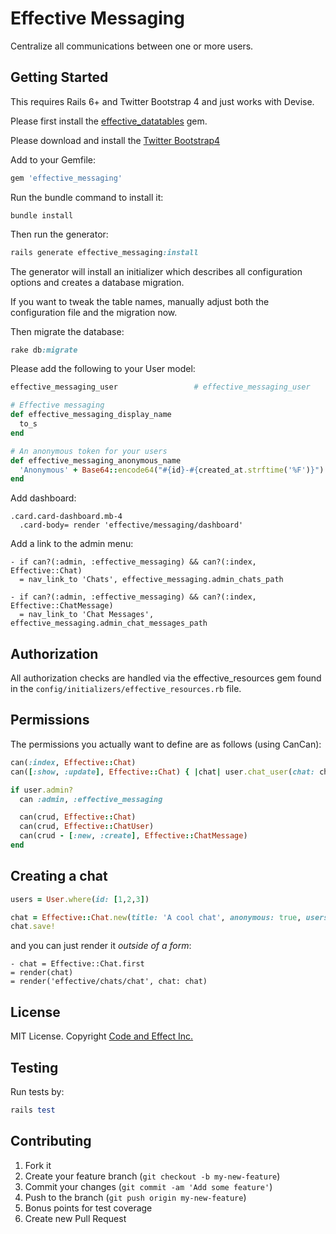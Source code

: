 # Effective Messaging

Centralize all communications between one or more users.

## Getting Started

This requires Rails 6+ and Twitter Bootstrap 4 and just works with Devise.

Please first install the [effective_datatables](https://github.com/code-and-effect/effective_datatables) gem.

Please download and install the [Twitter Bootstrap4](http://getbootstrap.com)

Add to your Gemfile:

```ruby
gem 'effective_messaging'
```

Run the bundle command to install it:

```console
bundle install
```

Then run the generator:

```ruby
rails generate effective_messaging:install
```

The generator will install an initializer which describes all configuration options and creates a database migration.

If you want to tweak the table names, manually adjust both the configuration file and the migration now.

Then migrate the database:

```ruby
rake db:migrate
```

Please add the following to your User model:

```ruby
effective_messaging_user                 # effective_messaging_user

# Effective messaging
def effective_messaging_display_name
  to_s
end

# An anonymous token for your users
def effective_messaging_anonymous_name
  'Anonymous' + Base64::encode64("#{id}-#{created_at.strftime('%F')}").chomp.first(8)
end
```

Add dashboard:

```haml
.card.card-dashboard.mb-4
  .card-body= render 'effective/messaging/dashboard'
```

Add a link to the admin menu:

```haml
- if can?(:admin, :effective_messaging) && can?(:index, Effective::Chat)
  = nav_link_to 'Chats', effective_messaging.admin_chats_path

- if can?(:admin, :effective_messaging) && can?(:index, Effective::ChatMessage)
  = nav_link_to 'Chat Messages', effective_messaging.admin_chat_messages_path
```

## Authorization

All authorization checks are handled via the effective_resources gem found in the `config/initializers/effective_resources.rb` file.

## Permissions

The permissions you actually want to define are as follows (using CanCan):

```ruby
can(:index, Effective::Chat)
can([:show, :update], Effective::Chat) { |chat| user.chat_user(chat: chat).present? }

if user.admin?
  can :admin, :effective_messaging

  can(crud, Effective::Chat)
  can(crud, Effective::ChatUser)
  can(crud - [:new, :create], Effective::ChatMessage)
end
```

## Creating a chat

```ruby
users = User.where(id: [1,2,3])

chat = Effective::Chat.new(title: 'A cool chat', anonymous: true, users: users)
chat.save!
```

and you can just render it *outside of a form*:

```haml
- chat = Effective::Chat.first
= render(chat)
= render('effective/chats/chat', chat: chat)
```

## License

MIT License.  Copyright [Code and Effect Inc.](http://www.codeandeffect.com/)

## Testing

Run tests by:

```ruby
rails test
```

## Contributing

1. Fork it
2. Create your feature branch (`git checkout -b my-new-feature`)
3. Commit your changes (`git commit -am 'Add some feature'`)
4. Push to the branch (`git push origin my-new-feature`)
5. Bonus points for test coverage
6. Create new Pull Request
